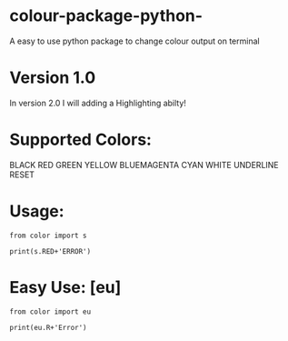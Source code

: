 # colour-package-python-
A easy to use python package to change colour  output on terminal


# Version 1.0
In version 2.0 I will adding a Highlighting abilty!


# Supported Colors:
BLACK RED GREEN YELLOW BLUEMAGENTA CYAN WHITE UNDERLINE RESET 

# Usage:
``from color import s``

``print(s.RED+'ERROR')``



# Easy Use: [eu]

``from color import eu``

``print(eu.R+'Error')``
